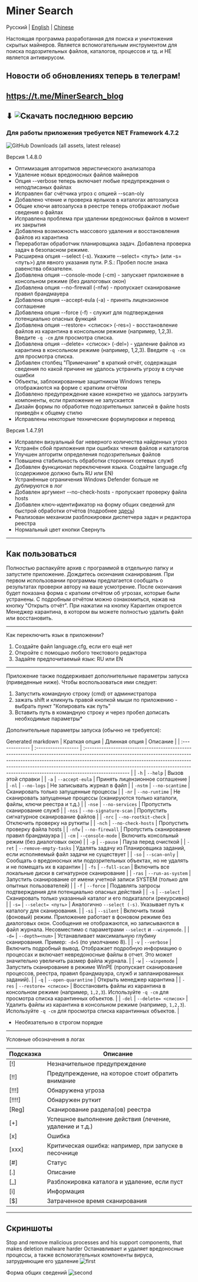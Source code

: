 # Miner Search

Русский | [English](README.md) | [Chinese](README.cn.md)

Настоящая программа разработанная для поиска и уничтожения скрытых майнеров.
Является вспомогательным инструментом для поиска подозрительных файлов, каталогов, процессов и тд. и НЕ является антивирусом. 

## Новости об обновлениях теперь в телеграм! 
## https://t.me/MinerSearch_blog
## ⬇ ![Скачать последнюю версию](https://github.com/BlendLog/MinerSearch/releases/latest)
### Для работы приложения требуется NET Framework 4.7.2

![GitHub Downloads (all assets, latest release)](https://img.shields.io/github/downloads/BlendLog/MinerSearch/latest/total?logoColor=AA00F0&color=Navy)

Версия 1.4.8.0

- Оптимизация алгоритмов эвристического анализатора
- Удаление новых вредоносных файлов майнеров
- Опция --verbose теперь включает любые предупреждения о неподписаных файлах
- Исправлен баг счётчика угроз с опцией --scan-oly
- Добавлено чтение и проверка ярлыков в каталогах автозапуска
- Общие ключи автозапуска в реестре теперь отображают любые сведения о файлах
- Исправлена проблема при удалении вредоносных файлов в момент их закрытия
- Добавлена возможность массового удаления и восстановления файлов из карантина
- Переработан обработчик планировщика задач. Добавлена проверка задач в безопасном режиме.
- Расширена опция --select (-s). Укажите --select= <путь> (или -s= <путь>) для явного указания пути. P.S.: Пробел после знака равенства обязателен.
- Добавлена опция --console-mode (-cm) - запускает приложение в консольном режиме (без диалоговых окон)
- Добавлена опция --no-firewall (-nfw) - пропускает сканирование правил брандмауера
- Добавлена опция --accept-eula (-a) - принять лицензионное соглашение
- Добавлена опция --force (-f) - служит для подтверждения потенциально опасных функций
- Добавлена опция --restore= <список> (-res=) - восстановление файлов из карантина в консольном режиме (например, 1,2,3). Введите `-q -cm` для просмотра списка.
- Добавлена опция --delete= <список> (-del=) - удаление файлов из карантина в консольном режиме (например, 1,2,3). 
Введите `-q -cm` для просмотра списка.
- Добавлен столбец "Примечание" в краткий отчёт, содержащая сведения по какой причине не удалось устранить угрозу в случае ошибки
- Объекты, заблокированные защитником Windows теперь отображаются на форме с кратким отчётом
- Добавлено предупреждение какие конкретно не удалось загрузить компоненты, если приложение не запускается
- Дизайн формы по обработке подозрительных записей в файле hosts приведён к общему стилю
- Исправлены некоторые технические формулировки и перевод

Версия 1.4.7.91

- Исправлен визуальный баг неверного количества найденных угроз
- Устранён сбой приложения при ошибках чтения файлов и каталогов
- Улучшен алгоритм определения подозрительных файлов
- Повышена стабильность обработки сторонних сетевых служб
- Добавлен функционал переключения языка. Создайте language.cfg (содержимое должно быть RU или EN)
- Устранённые ограничения Windows Defender больше не дублируются в лог
- Добавлен аргумент --no-check-hosts - пропускает проверку файла hosts
- Добавлен ключ-идентификатор на форму общих сведений для быстрой обработки отчётов (подробнее [здесь](https://github.com/BlendLog/MinerSearch?tab=License-1-ov-file#readme))
- Реализован механизм разблокировки диспетчера задач и редактора реестра
- Нормальный цвет кнопки Свернуть

--------------------------------------------

## Как пользоваться

Полностью распакуйте архив с программой в отдельную папку и запустите приложение. Дождитесь окончания сканирования. При первом использовании программы предлагается сообщать о результатах проверки автору на ваше усмотрение. После окончания будет показана форма с кратким отчётом об угрозах, которые были устранены. С подробным отчётом можно ознакомиться, нажав на кнопку "Открыть отчёт". При нажатии на кнопку Карантин откроется Менеджер карантина, в котором вы можете полностью удалить файл или восстановить.

----------------
Как переключить язык в приложении?

1) Создайте файл language.cfg, если его ещё нет
2) Откройте с помощью любого текстового редактора
3) Задайте предпочитаемый язык: RU или EN

----------------
Приложение также поддерживает дополнительные параметры запуска (приведенные ниже). Чтобы воспользоваться ими следует:
1) Запустить командную строку (cmd) от администратора
2) зажать shift и кликнуть правой кнопкой мыши по приложению - выбрать пункт "Копировать как путь"
3) Вставить путь в командную строку и через пробел дописать необходимые параметры*

Дополнительные параметры запуска (обычно не требуется):

Generated markdown
| Краткая опция | Длинная опция      | Описание                                                                                                                                                                                                                                                                                                                                     |
| :------------- | :------------------ | :------------------------------------------------------------------------------------------------------------------------------------------------------------------------------------------------------------------------------------------------------------------------------------------------------------------------------------------- |
| `-h`           | `--help`            | Вызов этой справки                                                                                                                                                                                                                                                                                                                           |
| `-a`           | `--accept-eula`     | Принять лицензионное соглашение                                                                                                                                                                                                                                                                                                              |
| `-nl`          | `--no-logs`         | Не записывать журнал в файл                                                                                                                                                                                                                                                                                                                  |
| `-nstm`        | `--no-scantime`     | Сканировать только запущенные процессы                                                                                                                                                                                                                                                                                                       |
| `-nr`          | `--no-runtime`      | Не сканировать запущенные процессы (сканируются только каталоги, файлы, ключи реестра и т.д.)                                                                                                                                                                                                                                                 |
| `-nse`         | `--no-services`     | Пропустить сканирование служб                                                                                                                                                                                                                                                                                                                |
| `-nss`         | `--no-signature-scan` | Пропустить сигнатурное сканирование файлов                                                                                                                                                                                                                                                                                                   |
| `-nrc`         | `--no-rootkit-check` | Отключить проверку на руткиты                                                                                                                                                                                                                                                                                                                |
| `-nch`         | `--no-check-hosts` | Пропустить проверку файла hosts                                                                                                                                                                                                                                                                                                              |
| `-nfw`         | `--no-firewall`     | Пропустить сканирование правил брандмауэра                                                                                                                                                                                                                                                                                                   |
| `-cm`          | `--console-mode`    | Включить консольный режим (без диалоговых окон)                                                                                                                                                                                                                                                                                              |
| `-p`           | `--pause`           | Пауза перед очисткой                                                                                                                                                                                                                                                                                                                         |
| `-ret`         | `--remove-empty-tasks` | Удалять задачу из Планировщика заданий, если исполняемый файл задачи не существует                                                                                                                                                                                                                                                            |
| `-so`          | `--scan-only`       | Сообщать о вредоносных или подозрительных объектах, но не удалять и не помещать их в карантин                                                                                                                                                                                                                                                  |
| `-fs`          | `--full-scan`       | Включить все локальные диски в сигнатурное сканирование                                                                                                                                                                                                                                                                                      |
| `-ras`         | `--run-as-system`   | Запустить сканирование от имени учетной записи SYSTEM (только для опытных пользователей)                                                                                                                                                                                                                                                      |
| `-f`           | `--force`           | Подавлять запросы подтверждения для потенциально опасных действий                                                                                                                                                                                                                                                                             |
| `-s`           | `--select`          | Сканировать только указанный каталог и его подкаталоги (рекурсивно)                                                                                                                                                                                                                                                                          |
| `-s=`          | `--select= <путь>`  | Аналогично `--select (-s)`. Указывает путь к каталогу для сканирования.                                                                                                                                                                                                                                                                      |
| `-si`          | `--silent`          | Включить тихий (фоновый) режим. Приложение работает в фоновом режиме без диалоговых окон. Сообщения не отображаются, но записываются в файл журнала. Несовместимо с параметрами `--select` и `--winpemode`.                                                                                                                                    |
| `-d=`          | `--depth=<num>`     | Устанавливает максимальную глубину сканирования. Пример: `-d=5` (по умолчанию 8).                                                                                                                                                                                                                                                            |
| `-v`           | `--verbose`         | Включить подробный вывод. Отображает подробную информацию о процессах и включает невредоносные файлы в отчет. Это может значительно увеличить размер файла журнала.                                                                                                                                                                            |
| `-w`           | `--winpemode`       | Запустить сканирование в режиме WinPE (пропускает сканирование процессов, реестра, правил брандмауэра, служб и запланированных заданий).                                                                                                                                                                                                      |
| `-q`           | `--open-quarantine` | Открыть менеджер карантина                                                                                                                                                                                                                                                                                                                   |
| `-res`         | `--restore= <список>` | Восстановить файлы из карантина в консольном режиме (например, `1,2,3`). Используйте `-q -cm` для просмотра списка карантинных объектов.                                                                                                                                                                                                   |
| `-del`         | `--delete= <список>` | Удалить файлы из карантина в консольном режиме (например, `1,2,3`). Используйте `-q -cm` для просмотра списка карантинных объектов.                                                                                                                                                                                                           |


* Необязательно в строгом порядке
----------------------------

Условные обозначения в логах

| Подсказка | Описание |
|-----------|----------|
|    [!] | Незначительное предупреждение |
|   [!!] | Предупреждение, на которое стоит обратить внимание |
|  [!!!] | Обнаружена угроза |
| [!!!!] | Обнаружен руткит |
|  [Reg] | Cканирование раздела(ов) реестра |
|    [+] | Успешное выполнение действия (лечение, удаление и т.д.) |
|    [x] | Ошибка |
|  [xxx] | Критическая ошибка: например, при запуске в песочнице |
|    [#] | Статус |
|    [.] | Описание |
|    [_] | Разблокировка каталога и удаление, если пуст |
|    [i] | Информация |
|    [$] | Затраченное время сканирования |

----------------------------

## Скриншоты
Stop and remove malicious processes and his support components, that makes deletion malware harder
Останавливает и удаляет вредоносные процессы, а также вспомогательных компоненты вируса, затрудняющие его удаление
![first](https://github.com/user-attachments/assets/29828484-6d57-4e71-ad5c-641913ce34f7)

Форма общих сведений
![second](https://github.com/user-attachments/assets/309e7625-bc57-4b80-9052-4805c33f9486)
